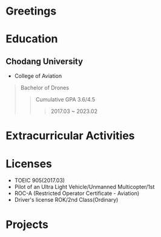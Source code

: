 
# Greetings

# Education
## Chodang University
- College of Aviation
> Bachelor of Drones
>> Cumulative GPA 3.6/4.5
>>> 2017.03 ~ 2023.02

# Extracurricular Activities

# Licenses
- TOEIC 905(2017.03)
- Pilot of an Ultra Light Vehicle/Unmanned Multicopter/1st
- ROC-A (Restricted Operator Certificate - Aviation)
- Driver's license ROK/2nd Class(Ordinary)

# Projects

# 
